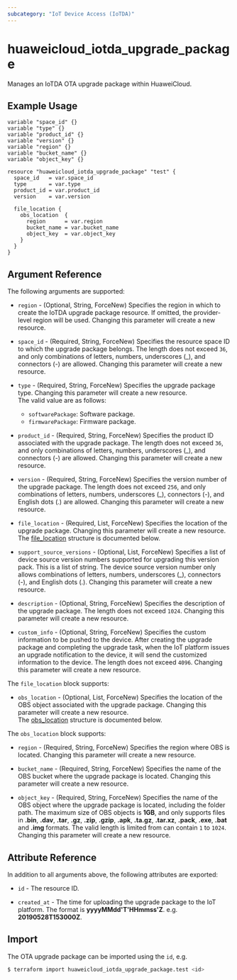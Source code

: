 ```yaml
---
subcategory: "IoT Device Access (IoTDA)"
---
```


# huaweicloud_iotda_upgrade_package

Manages an IoTDA OTA upgrade package within HuaweiCloud.

## Example Usage

```hcl
variable "space_id" {}
variable "type" {}
variable "product_id" {}
variable "version" {}
variable "region" {}
variable "bucket_name" {}
variable "object_key" {}

resource "huaweicloud_iotda_upgrade_package" "test" {
  space_id   = var.space_id
  type       = var.type
  product_id = var.product_id
  version    = var.version
  
  file_location {
    obs_location  { 
      region      = var.region
      bucket_name = var.bucket_name
      object_key  = var.object_key
    }
  }
}
```

## Argument Reference

The following arguments are supported:

* `region` - (Optional, String, ForceNew) Specifies the region in which to create the IoTDA upgrade package resource.
  If omitted, the provider-level region will be used. Changing this parameter will create a new resource.

* `space_id` - (Required, String, ForceNew) Specifies the resource space ID to which the upgrade package belongs.
  The length does not exceed `36`, and only combinations of letters, numbers, underscores (_), and connectors (-)
  are allowed. Changing this parameter will create a new resource.

* `type` - (Required, String, ForceNew) Specifies the upgrade package type.
  Changing this parameter will create a new resource.  
  The valid value are as follows:
  + `softwarePackage`: Software package.
  + `firmwarePackage`: Firmware package.

* `product_id` - (Required, String, ForceNew) Specifies the product ID associated with the upgrade package. The length
  does not exceed `36`, and only combinations of letters, numbers, underscores (_), and connectors (-) are allowed.
  Changing this parameter will create a new resource.

* `version` - (Required, String, ForceNew) Specifies the version number of the upgrade package. The length does not
  exceed `256`, and only combinations of letters, numbers, underscores (_), connectors (-), and English dots (.)
  are allowed. Changing this parameter will create a new resource.

* `file_location` - (Required, List, ForceNew) Specifies the location of the upgrade package.
  Changing this parameter will create a new resource.  
  The [file_location](#iotda_upgrade_package_file_location) structure is documented below.

* `support_source_versions` - (Optional, List, ForceNew) Specifies a list of device source version numbers supported for
  upgrading this version pack. This is a list of string. The device source version number only allows combinations of
  letters, numbers, underscores (_), connectors (-), and English dots (.).
  Changing this parameter will create a new resource.

* `description` - (Optional, String, ForceNew) Specifies the description of the upgrade package. The length does not
  exceed `1024`. Changing this parameter will create a new resource.

* `custom_info` - (Optional, String, ForceNew) Specifies the custom information to be pushed to the device.
  After creating the upgrade package and completing the upgrade task, when the IoT platform issues an upgrade
  notification to the device, it will send the customized information to the device. The length does not exceed `4096`.
  Changing this parameter will create a new resource.

<a name="iotda_upgrade_package_file_location"></a>
The `file_location` block supports:

* `obs_location` - (Optional, List, ForceNew) Specifies the location of the OBS object associated with the upgrade
  package. Changing this parameter will create a new resource.  
  The [obs_location](#iotda_upgrade_package_obs_location) structure is documented below.

<a name="iotda_upgrade_package_obs_location"></a>
The `obs_location` block supports:

* `region` - (Required, String, ForceNew) Specifies the region where OBS is located.
  Changing this parameter will create a new resource.

* `bucket_name` - (Required, String, ForceNew) Specifies the name of the OBS bucket where the upgrade package is located.
  Changing this parameter will create a new resource.

* `object_key` - (Required, String, ForceNew) Specifies the name of the OBS object where the upgrade package is located,
  including the folder path. The maximum size of OBS objects is **1GB**, and only supports files in **.bin**, **.dav**,
  **.tar**, **.gz**, **.zip**, **.gzip**, **.apk**, **.ta.gz**, **.tar.xz**, **.pack**, **.exe**, **.bat** and **.img**
  formats. The valid length is limited from can contain `1` to `1024`.
  Changing this parameter will create a new resource.

## Attribute Reference

In addition to all arguments above, the following attributes are exported:

* `id` - The resource ID.

* `created_at` - The time for uploading the upgrade package to the IoT platform.
  The format is **yyyyMMdd'T'HHmmss'Z**. e.g. **20190528T153000Z**.

## Import

The OTA upgrade package can be imported using the `id`, e.g.

```bash
$ terraform import huaweicloud_iotda_upgrade_package.test <id>
```
